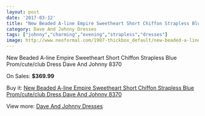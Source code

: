 ```yaml
---
layout: post
date: '2017-03-12'
title: "New Beaded A-line Empire Sweetheart Short Chiffon Strapless Blue Prom/cute/club Dress Dave And Johnny 8370"
category: Dave And Johnny Dresses
tags: ["johnny","charming","evening","strapless","dresses"]
image: http://www.neoformal.com/1987-thickbox_default/new-beaded-a-line-empire-sweetheart-short-chiffon-strapless-blue-prom-cute-club-dress-dave-and-johnny-8370.jpg
---
```

New Beaded A-line Empire Sweetheart Short Chiffon Strapless Blue Prom/cute/club Dress Dave And Johnny 8370

On Sales: **$369.99**
<a href="https://www.neoformal.com/en/dave-and-johnny-dresses/724-new-beaded-a-line-empire-sweetheart-short-chiffon-strapless-blue-prom-cute-club-dress-dave-and-johnny-8370.html"><amp-img layout="responsive" width="600" height="600" src="//www.neoformal.com/1987-thickbox_default/new-beaded-a-line-empire-sweetheart-short-chiffon-strapless-blue-prom-cute-club-dress-dave-and-johnny-8370.jpg" alt="New Beaded A-line Empire Sweetheart Short Chiffon Strapless Blue Prom/cute/club Dress Dave And Johnny 8370 0" /></a>
<a href="https://www.neoformal.com/en/dave-and-johnny-dresses/724-new-beaded-a-line-empire-sweetheart-short-chiffon-strapless-blue-prom-cute-club-dress-dave-and-johnny-8370.html"><amp-img layout="responsive" width="600" height="600" src="//www.neoformal.com/1988-thickbox_default/new-beaded-a-line-empire-sweetheart-short-chiffon-strapless-blue-prom-cute-club-dress-dave-and-johnny-8370.jpg" alt="New Beaded A-line Empire Sweetheart Short Chiffon Strapless Blue Prom/cute/club Dress Dave And Johnny 8370 1" /></a>

Buy it: [New Beaded A-line Empire Sweetheart Short Chiffon Strapless Blue Prom/cute/club Dress Dave And Johnny 8370](https://www.neoformal.com/en/dave-and-johnny-dresses/724-new-beaded-a-line-empire-sweetheart-short-chiffon-strapless-blue-prom-cute-club-dress-dave-and-johnny-8370.html "New Beaded A-line Empire Sweetheart Short Chiffon Strapless Blue Prom/cute/club Dress Dave And Johnny 8370")

View more: [Dave And Johnny Dresses](https://www.neoformal.com/en/9-dave-and-johnny-dresses "Dave And Johnny Dresses")
